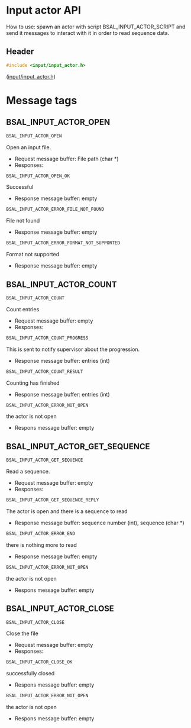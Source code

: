 # Input actor API

How to use: spawn an actor with script BSAL_INPUT_ACTOR_SCRIPT
and send it messages to interact with it in order to read sequence data.

## Header

```C
#include <input/input_actor.h>
```

([input/input_actor.h](../input/input_actor.h))

# Message tags

## BSAL_INPUT_ACTOR_OPEN

```C
BSAL_INPUT_ACTOR_OPEN
```

Open an input file.

- Request message buffer: File path (char *)
- Responses:

```C
BSAL_INPUT_ACTOR_OPEN_OK
```

Successful
- Response message buffer: empty

```C
BSAL_INPUT_ACTOR_ERROR_FILE_NOT_FOUND
```

File not found
- Response message buffer: empty

```C
BSAL_INPUT_ACTOR_ERROR_FORMAT_NOT_SUPPORTED
```

Format not supported
- Response message buffer: empty

## BSAL_INPUT_ACTOR_COUNT

```C
BSAL_INPUT_ACTOR_COUNT
```

Count entries

- Request message buffer: empty
- Responses:

```C
BSAL_INPUT_ACTOR_COUNT_PROGRESS
```

This is sent to notify supervisor about the progression.
- Response message buffer: entries (int)

```C
BSAL_INPUT_ACTOR_COUNT_RESULT
```

Counting has finished
- Response message buffer: entries (int)

```C
BSAL_INPUT_ACTOR_ERROR_NOT_OPEN
```

the actor is not open
- Respons message buffer: empty



## BSAL_INPUT_ACTOR_GET_SEQUENCE

```C
BSAL_INPUT_ACTOR_GET_SEQUENCE
```

Read a sequence.

- Request message buffer: empty
- Responses:

```C
BSAL_INPUT_ACTOR_GET_SEQUENCE_REPLY
```

The actor is open and there is a sequence to read
- Response message buffer: sequence number (int), sequence (char *)


```C
BSAL_INPUT_ACTOR_ERROR_END
```

there is nothing more to read
- Response message buffer: empty

```C
BSAL_INPUT_ACTOR_ERROR_NOT_OPEN
```

the actor is not open
- Respons message buffer: empty

## BSAL_INPUT_ACTOR_CLOSE

```C
BSAL_INPUT_ACTOR_CLOSE
```
Close the file

- Request message buffer: empty
- Responses:

```C
BSAL_INPUT_ACTOR_CLOSE_OK
```

successfully closed
- Respons message buffer: empty


```C
BSAL_INPUT_ACTOR_ERROR_NOT_OPEN
```

the actor is not open
- Respons message buffer: empty



